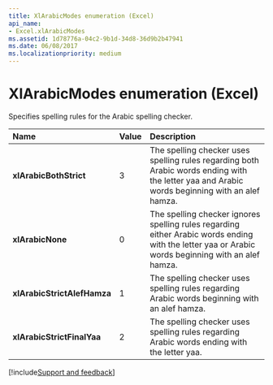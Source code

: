 ```yaml
---
title: XlArabicModes enumeration (Excel)
api_name:
- Excel.xlArabicModes
ms.assetid: 1d78776a-04c2-9b1d-34d8-36d9b2b47941
ms.date: 06/08/2017
ms.localizationpriority: medium
---
```



# XlArabicModes enumeration (Excel)

Specifies spelling rules for the Arabic spelling checker.

|Name|Value|Description|
|:-----|:-----|:-----|
| **xlArabicBothStrict**|3|The spelling checker uses spelling rules regarding both Arabic words ending with the letter yaa and Arabic words beginning with an alef hamza.|
| **xlArabicNone**|0|The spelling checker ignores spelling rules regarding either Arabic words ending with the letter yaa or Arabic words beginning with an alef hamza.|
| **xlArabicStrictAlefHamza**|1|The spelling checker uses spelling rules regarding Arabic words beginning with an alef hamza.|
| **xlArabicStrictFinalYaa**|2|The spelling checker uses spelling rules regarding Arabic words ending with the letter yaa.|

[!include[Support and feedback](~/includes/feedback-boilerplate.md)]